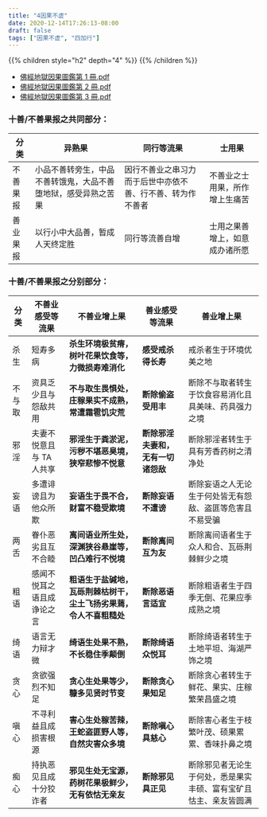 ```yaml
---
title: "4因果不虚"
date: 2020-12-14T17:26:13-08:00
draft: false
tags: ["因果不虚", "四加行"]
---
```


{{% children style="h2" depth="4" %}} {{% /children %}}

- [佛經地獄因果圖鑑第 1 冊.pdf](https://hdvblob.blob.core.windows.net/hdv/yyg/佛經地獄因果圖鑑第1冊.pdf)
- [佛經地獄因果圖鑑第 2 冊.pdf](https://hdvblob.blob.core.windows.net/hdv/yyg/佛經地獄因果圖鑑第2冊.pdf)
- [佛經地獄因果圖鑑第 3 冊.pdf](https://hdvblob.blob.core.windows.net/hdv/yyg/佛經地獄因果圖鑑第3冊.pdf)

### 十善/不善果报之共同部分：

| 分类     | **异熟果**                                                     | **同行等流果**                                             | **士用果**                     |
| -------- | -------------------------------------------------------------- | ---------------------------------------------------------- | ------------------------------ |
| 不善果报 | 小品不善转旁生，中品不善转饿鬼，大品不善堕地狱，感受异熟之苦果 | 因行不善业之串习力而于后世中亦依不善、行不善、转为作不善者 | 不善业之士用果，所作增上生痛苦 |
| 善业果报 | 以行小中大品善，暂成人天终定胜                                 | 同行等流善自增                                             | 士用之果善增上，如意成办诸所愿 |

### 十善/不善果报之分别部分：

| 分类   | **不善业感受等流果**       | **不善业增上果**                                                        | **善业感受等流果**                      | **善业增上果**                                                   |
| ------ | -------------------------- | ----------------------------------------------------------------------- | --------------------------------------- | ---------------------------------------------------------------- |
| 杀生   | 短寿多病                   | **杀生环境极贫瘠，树叶花果饮食等，** **力微损寿难消化**                 | **感受戒杀得长寿**                      | 戒杀者生于环境优美之地                                           |
| 不与取 | 资具乏少且与怨敌共用       | **不与取生畏惧处，** **庄稼果实不成熟，常遭霜雹饥灾荒**                 | **断除偷盗受用丰**                      | 断除不与取者转生于饮食容易消化且具美味、药具强力之境             |
| 邪淫   | 夫妻不悦意且与 TA 人共享   | **邪淫生于粪淤泥，污秽不堪恶臭境，** **狭窄悲惨不悦意**                 | **断除邪淫夫妻和，** **无有一切诸怨敌** | 断除邪淫者转生于具有芳香药树之清净处                             |
| 妄语   | 多遭诽谤且为他众所欺       | **妄语生于畏不合，** **财富不稳受欺境**                                 | **断除妄语不遭谤**                      | 断除妄语之人无论生于何处皆无有怨敌、盗匪等危害且不易受骗         |
| 两舌   | 眷仆恶劣且互不合睦         | **离间语业所生处，** **深渊狭谷悬崖等，凹凸难行不悦境**                 | **断除离间互为友**                      | 断除离间语者生于众人和合、瓦砾荆棘鲜少之境                       |
| 粗语   | 感闻不悦耳之语且成诤论之言 | **粗语生于盐碱地，瓦砾荆棘枯树干，** **尘土飞扬劣果蔫，令人不喜粗糙处** | **断除恶语言适宜**                      | 断除粗语者生于四季无倒、花果应季成熟之境                         |
| 绮语   | 语言无力辩才微             | **绮语生处果不熟，不长稳住季颠倒**                                      | **断除绮语众悦耳**                      | 断除绮语者转生于土地平坦、海湖严饰之境                           |
| 贪心   | 贪欲强烈不知足             | **贪心生处果等少，糠多见贤时节变**                                      | **断除贪心果知足**                      | 断除贪心者转生于鲜花、果实、庄稼繁荣昌盛之境                     |
| 嗔心   | 不寻利益且成损害根源       | **害心生处稼苦辣，王蛇盗匪野人等，** **自然灾害众多境**                 | **断除嗔心具慈心**                      | 断除害心者生于枝繁叶茂、硕果累累、香味扑鼻之境                   |
| 痴心   | 持执恶见且成十分狡诈者     | **邪见生处无宝源，** **药树花果极鲜少，无有依怙无亲友**                 | **断除邪见具正见**                      | 断除邪见者无论生于何处，悉是果实丰硕、富有宝矿且怙主、亲友皆圆满 |
